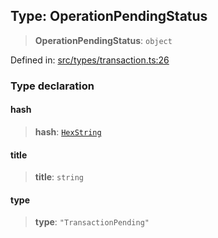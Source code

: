 
## Type: OperationPendingStatus

> **OperationPendingStatus**: `object`

Defined in: [src/types/transaction.ts:26](https://github.com/centrifuge/sdk/blob/1c2f46108a7402bd0630d862d5e722fba9bd83db/src/types/transaction.ts#L26)

### Type declaration

#### hash

> **hash**: [`HexString`](#type-hexstring)

#### title

> **title**: `string`

#### type

> **type**: `"TransactionPending"`
